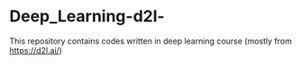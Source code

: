 # Deep_Learning-d2l-
This repository contains codes written in deep learning course (mostly from https://d2l.ai/)
